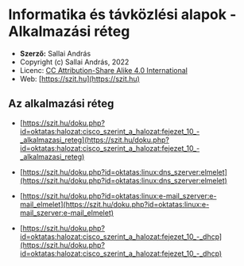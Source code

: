 # Informatika és távközlési alapok - Alkalmazási réteg

* **Szerző:** Sallai András
* Copyright (c) Sallai András, 2022
* Licenc: [CC Attribution-Share Alike 4.0 International](https://creativecommons.org/licenses/by-sa/4.0/)
* Web: [https://szit.hu](https://szit.hu)

## Az alkalmazási réteg

* [https://szit.hu/doku.php?id=oktatas:halozat:cisco_szerint_a_halozat:fejezet_10_-_alkalmazasi_reteg](https://szit.hu/doku.php?id=oktatas:halozat:cisco_szerint_a_halozat:fejezet_10_-_alkalmazasi_reteg)

* [https://szit.hu/doku.php?id=oktatas:linux:dns_szerver:elmelet](https://szit.hu/doku.php?id=oktatas:linux:dns_szerver:elmelet)

* [https://szit.hu/doku.php?id=oktatas:linux:e-mail_szerver:e-mail_elmelet](https://szit.hu/doku.php?id=oktatas:linux:e-mail_szerver:e-mail_elmelet)

* [https://szit.hu/doku.php?id=oktatas:halozat:cisco_szerint_a_halozat:fejezet_10_-_dhcp](https://szit.hu/doku.php?id=oktatas:halozat:cisco_szerint_a_halozat:fejezet_10_-_dhcp)
